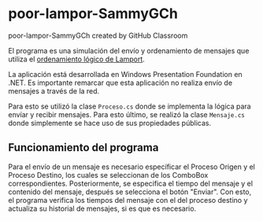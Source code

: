 # poor-lampor-SammyGCh
poor-lampor-SammyGCh created by GitHub Classroom

El programa es una simulación del envío y ordenamiento de mensajes que utiliza el [ordenamiento lógico de Lamport](https://es.wikipedia.org/wiki/Tiempos_l%C3%B3gicos_de_Lamport#:~:text=El%20algoritmo%20de%20los%20tiempos,computaci%C3%B3n%20m%C3%A1s%20relevantes%2C%20Leslie%20Lamport.).

La aplicación está desarrollada en Windows Presentation Foundation en .NET. Es importante remarcar que esta aplicación no realiza envío de mensajes a través de la red.

Para esto se utilizó la clase `Proceso.cs` donde se implementa la lógica para envíar y recibir mensajes. Para esto último, se realizó la clase `Mensaje.cs` donde
simplemente se hace uso de sus propiedades públicas.

## Funcionamiento del programa

Para el envío de un mensaje es necesario específicar el Proceso Origen y el Proceso Destino, los cuales se seleccionan de los ComboBox correspondientes. Posteriormente,
se especifica el tiempo del mensaje y el contenido del mensaje, después se selecciona el botón "Enviar". Con esto, el programa verifica los tiempos del mensaje con el 
del proceso destino y actualiza su historial de mensajes, si es que es necesario.
